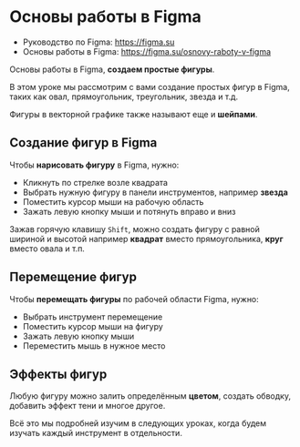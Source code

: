 # Основы работы в Figma
* Руководство по Figma: https://figma.su
* Основы работы в Figma: https://figma.su/osnovy-raboty-v-figma

Основы работы в Figma, **создаем простые фигуры**.

В этом уроке мы рассмотрим с вами создание простых фигур в Figma, таких как овал, прямоугольник, треугольник, звезда и т.д.

Фигуры в векторной графике также называют еще и **шейпами**.

## Создание фигур в Figma
Чтобы **нарисовать фигуру** в Figma, нужно:
* Кликнуть по стрелке возле квадрата
* Выбрать нужную фигуру в панели инструментов, например **звезда**
* Поместить курсор мыши на рабочую область
* Зажать левую кнопку мыши и потянуть вправо и вниз

Зажав горячую клавишу `Shift`, можно создать фигуру с равной шириной и высотой например **квадрат** вместо прямоугольника, **круг** вместо овала и т.п.

## Перемещение фигур
Чтобы **перемещать фигуры** по рабочей области Figma, нужно:
* Выбрать инструмент перемещение
* Поместить курсор мыши на фигуру
* Зажать левую кнопку мыши
* Переместить мышь в нужное место

## Эффекты фигур
Любую фигуру можно залить определённым **цветом**, создать обводку, добавить эффект тени и многое другое.

Всё это мы подробней изучим в следующих уроках, когда будем изучать каждый инструмент в отдельности.